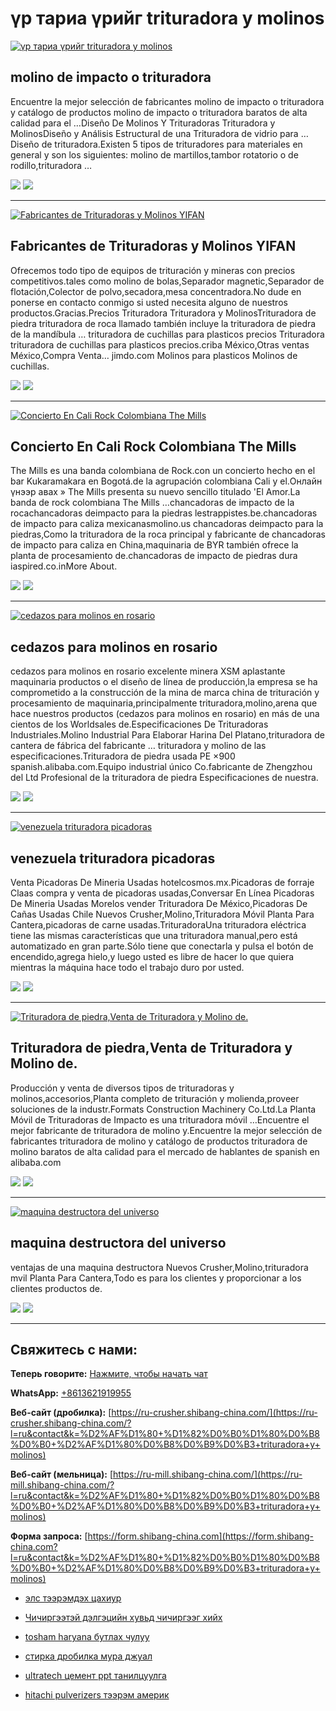 # үр тариа үрийг trituradora y molinos

<a href="https://swt.shibang-china.com/?l=ru&img&k=%D2%AF%D1%80+%D1%82%D0%B0%D1%80%D0%B8%D0%B0+%D2%AF%D1%80%D0%B8%D0%B9%D0%B3+trituradora+y+molinos" target="_blank">![үр тариа үрийг trituradora y molinos](http://static.shibang-china.com/all-800x300/641.jpg)</a>

## molino de impacto o trituradora
Encuentre la mejor selecci&#243;n de fabricantes molino de impacto o trituradora y cat&#225;logo de productos molino de impacto o trituradora baratos de alta calidad para el …Dise&#241;o De Molinos Y Trituradoras Trituradora y MolinosDise&#241;o y An&#225;lisis Estructural de una Trituradora de vidrio para … Dise&#241;o de trituradora.Existen 5 tipos de trituradores para materiales en general y son los siguientes: molino de martillos,tambor rotatorio o de rodillo,trituradora …


<a href="https://whatsapp.shibangsoft.com/WhatsApp.php" target="_blank" title="WhatsApp">![](http://static.shibang-china.com/icon/whatsapp.png)</a> <a href="https://swt.shibang-china.com/?l=ru&icon&k=%D2%AF%D1%80+%D1%82%D0%B0%D1%80%D0%B8%D0%B0+%D2%AF%D1%80%D0%B8%D0%B9%D0%B3+trituradora+y+molinos" target="_blank">![](http://static.shibang-china.com/icon/chat-ru.png)</a>

---

<a href="https://swt.shibang-china.com/?l=ru&img&k=%D2%AF%D1%80+%D1%82%D0%B0%D1%80%D0%B8%D0%B0+%D2%AF%D1%80%D0%B8%D0%B9%D0%B3+trituradora+y+molinos" target="_blank">![Fabricantes de Trituradoras y Molinos YIFAN](http://static.shibang-china.com/all-800x300/807.jpg)</a>

## Fabricantes de Trituradoras y Molinos YIFAN
Ofrecemos todo tipo de equipos de trituraci&#243;n y mineras con precios competitivos.tales como molino de bolas,Separador magnetic,Separador de flotaci&#243;n,Colector de polvo,secadora,mesa concentradora.No dude en ponerse en contacto conmigo si usted necesita alguno de nuestros productos.Gracias.Precios Trituradora Trituradora y MolinosTrituradora de piedra trituradora de roca llamado tambi&#233;n incluye la trituradora de piedra de la mand&#237;bula … trituradora de cuchillas para plasticos precios Trituradora trituradora de cuchillas para plasticos precios.criba M&#233;xico,Otras ventas M&#233;xico,Compra Venta… jimdo.com Molinos para plasticos Molinos de cuchillas.


<a href="https://whatsapp.shibangsoft.com/WhatsApp.php" target="_blank" title="WhatsApp">![](http://static.shibang-china.com/icon/whatsapp.png)</a> <a href="https://swt.shibang-china.com/?l=ru&icon&k=%D2%AF%D1%80+%D1%82%D0%B0%D1%80%D0%B8%D0%B0+%D2%AF%D1%80%D0%B8%D0%B9%D0%B3+trituradora+y+molinos" target="_blank">![](http://static.shibang-china.com/icon/chat-ru.png)</a>

---

<a href="https://swt.shibang-china.com/?l=ru&img&k=%D2%AF%D1%80+%D1%82%D0%B0%D1%80%D0%B8%D0%B0+%D2%AF%D1%80%D0%B8%D0%B9%D0%B3+trituradora+y+molinos" target="_blank">![Concierto En Cali Rock Colombiana The Mills](http://static.shibang-china.com/all-800x300/600.jpg)</a>

## Concierto En Cali Rock Colombiana The Mills
The Mills es una banda colombiana de Rock.con un concierto hecho en el bar Kukaramakara en Bogot&#225;.de la agrupaci&#243;n colombiana Cali y el.Онлайн үнээр авах &#187; The Mills presenta su nuevo sencillo titulado 'El Amor.La banda de rock colombiana The Mills …chancadoras de impacto de la rocachancadoras deimpacto para la piedras lestrappistes.be.chancadoras de impacto para caliza mexicanasmolino.us chancadoras deimpacto para la piedras,Como la trituradora de la roca principal y fabricante de chancadoras de impacto para caliza en China,maquinaria de BYR tambi&#233;n ofrece la planta de procesamiento de.chancadoras de impacto de piedras dura iaspired.co.inMore About.


<a href="https://whatsapp.shibangsoft.com/WhatsApp.php" target="_blank" title="WhatsApp">![](http://static.shibang-china.com/icon/whatsapp.png)</a> <a href="https://swt.shibang-china.com/?l=ru&icon&k=%D2%AF%D1%80+%D1%82%D0%B0%D1%80%D0%B8%D0%B0+%D2%AF%D1%80%D0%B8%D0%B9%D0%B3+trituradora+y+molinos" target="_blank">![](http://static.shibang-china.com/icon/chat-ru.png)</a>

---

<a href="https://swt.shibang-china.com/?l=ru&img&k=%D2%AF%D1%80+%D1%82%D0%B0%D1%80%D0%B8%D0%B0+%D2%AF%D1%80%D0%B8%D0%B9%D0%B3+trituradora+y+molinos" target="_blank">![cedazos para molinos en rosario](http://static.shibang-china.com/all-800x300/1518.jpg)</a>

## cedazos para molinos en rosario
cedazos para molinos en rosario excelente minera XSM aplastante maquinaria productos o el dise&#241;o de l&#237;nea de producci&#243;n,la empresa se ha comprometido a la construcci&#243;n de la mina de marca china de trituraci&#243;n y procesamiento de maquinaria,principalmente trituradora,molino,arena que hace nuestros productos (cedazos para molinos en rosario) en m&#225;s de una cientos de los Worldsales de.Especificaciones De Trituradoras Industriales.Molino Industrial Para Elaborar Harina Del Platano,trituradora de cantera de f&#225;brica del fabricante … trituradora y molino de las especificaciones.Trituradora de piedra usada PE &#215;900 spanish.alibaba.com.Equipo industrial &#250;nico Co.fabricante de Zhengzhou del Ltd Profesional de la trituradora de piedra Especificaciones de nuestra.


<a href="https://whatsapp.shibangsoft.com/WhatsApp.php" target="_blank" title="WhatsApp">![](http://static.shibang-china.com/icon/whatsapp.png)</a> <a href="https://swt.shibang-china.com/?l=ru&icon&k=%D2%AF%D1%80+%D1%82%D0%B0%D1%80%D0%B8%D0%B0+%D2%AF%D1%80%D0%B8%D0%B9%D0%B3+trituradora+y+molinos" target="_blank">![](http://static.shibang-china.com/icon/chat-ru.png)</a>

---

<a href="https://swt.shibang-china.com/?l=ru&img&k=%D2%AF%D1%80+%D1%82%D0%B0%D1%80%D0%B8%D0%B0+%D2%AF%D1%80%D0%B8%D0%B9%D0%B3+trituradora+y+molinos" target="_blank">![venezuela trituradora picadoras](http://static.shibang-china.com/all-800x300/1349.jpg)</a>

## venezuela trituradora picadoras
Venta Picadoras De Mineria Usadas hotelcosmos.mx.Picadoras de forraje Claas compra y venta de picadoras usadas,Conversar En L&#237;nea Picadoras De Mineria Usadas Morelos vender Trituradora De M&#233;xico,Picadoras De Ca&#241;as Usadas Chile Nuevos Crusher,Molino,Trituradora M&#243;vil Planta Para Cantera,picadoras de carne usadas.TrituradoraUna trituradora el&#233;ctrica tiene las mismas caracter&#237;sticas que una trituradora manual,pero est&#225; automatizado en gran parte.S&#243;lo tiene que conectarla y pulsa el bot&#243;n de encendido,agrega hielo,y luego usted es libre de hacer lo que quiera mientras la m&#225;quina hace todo el trabajo duro por usted.


<a href="https://whatsapp.shibangsoft.com/WhatsApp.php" target="_blank" title="WhatsApp">![](http://static.shibang-china.com/icon/whatsapp.png)</a> <a href="https://swt.shibang-china.com/?l=ru&icon&k=%D2%AF%D1%80+%D1%82%D0%B0%D1%80%D0%B8%D0%B0+%D2%AF%D1%80%D0%B8%D0%B9%D0%B3+trituradora+y+molinos" target="_blank">![](http://static.shibang-china.com/icon/chat-ru.png)</a>

---

<a href="https://swt.shibang-china.com/?l=ru&img&k=%D2%AF%D1%80+%D1%82%D0%B0%D1%80%D0%B8%D0%B0+%D2%AF%D1%80%D0%B8%D0%B9%D0%B3+trituradora+y+molinos" target="_blank">![Trituradora de piedra,Venta de Trituradora y Molino de.](http://static.shibang-china.com/all-800x300/1435.jpg)</a>

## Trituradora de piedra,Venta de Trituradora y Molino de.
Producci&#243;n y venta de diversos tipos de trituradoras y molinos,accesorios,Planta completo de trituraci&#243;n y molienda,proveer soluciones de la industr.Formats Construction Machinery Co.Ltd.La Planta M&#243;vil de Trituradoras de Impacto es una trituradora m&#243;vil …Encuentre el mejor fabricante de trituradora de molino y.Encuentre la mejor selecci&#243;n de fabricantes trituradora de molino y cat&#225;logo de productos trituradora de molino baratos de alta calidad para el mercado de hablantes de spanish en alibaba.com


<a href="https://whatsapp.shibangsoft.com/WhatsApp.php" target="_blank" title="WhatsApp">![](http://static.shibang-china.com/icon/whatsapp.png)</a> <a href="https://swt.shibang-china.com/?l=ru&icon&k=%D2%AF%D1%80+%D1%82%D0%B0%D1%80%D0%B8%D0%B0+%D2%AF%D1%80%D0%B8%D0%B9%D0%B3+trituradora+y+molinos" target="_blank">![](http://static.shibang-china.com/icon/chat-ru.png)</a>

---

<a href="https://swt.shibang-china.com/?l=ru&img&k=%D2%AF%D1%80+%D1%82%D0%B0%D1%80%D0%B8%D0%B0+%D2%AF%D1%80%D0%B8%D0%B9%D0%B3+trituradora+y+molinos" target="_blank">![maquina destructora del universo](http://static.shibang-china.com/all-800x300/721.jpg)</a>

## maquina destructora del universo
ventajas de una maquina destructora Nuevos Crusher,Molino,trituradora mvil Planta Para Cantera,Todo es para los clientes y proporcionar a los clientes productos de.

<a href="https://whatsapp.shibangsoft.com/WhatsApp.php" target="_blank" title="WhatsApp">![](http://static.shibang-china.com/icon/whatsapp.png)</a> <a href="https://swt.shibang-china.com/?l=ru&icon&k=%D2%AF%D1%80+%D1%82%D0%B0%D1%80%D0%B8%D0%B0+%D2%AF%D1%80%D0%B8%D0%B9%D0%B3+trituradora+y+molinos" target="_blank">![](http://static.shibang-china.com/icon/chat-ru.png)</a>

---
## Свяжитесь с нами:

**Теперь говорите:** [Нажмите, чтобы начать чат](https://swt.shibang-china.com?l=ru&contact&k=%D2%AF%D1%80+%D1%82%D0%B0%D1%80%D0%B8%D0%B0+%D2%AF%D1%80%D0%B8%D0%B9%D0%B3+trituradora+y+molinos)

**WhatsApp:**  [+8613621919955](https://whatsapp.shibangsoft.com/WhatsApp.php)

**Веб-сайт (дробилка):** [https://ru-crusher.shibang-china.com/](https://ru-crusher.shibang-china.com/?l=ru&contact&k=%D2%AF%D1%80+%D1%82%D0%B0%D1%80%D0%B8%D0%B0+%D2%AF%D1%80%D0%B8%D0%B9%D0%B3+trituradora+y+molinos)

**Веб-сайт (мельница):** [https://ru-mill.shibang-china.com/](https://ru-mill.shibang-china.com/?l=ru&contact&k=%D2%AF%D1%80+%D1%82%D0%B0%D1%80%D0%B8%D0%B0+%D2%AF%D1%80%D0%B8%D0%B9%D0%B3+trituradora+y+molinos)

**Форма запроса:** [https://form.shibang-china.com](https://form.shibang-china.com?l=ru&contact&k=%D2%AF%D1%80+%D1%82%D0%B0%D1%80%D0%B8%D0%B0+%D2%AF%D1%80%D0%B8%D0%B9%D0%B3+trituradora+y+molinos)

* [элс тээрэмдэх цахиур](../127/%D1%8D%D0%BB%D1%81%20%D1%82%D1%8D%D1%8D%D1%80%D1%8D%D0%BC%D0%B4%D1%8D%D1%85%20%D1%86%D0%B0%D1%85%D0%B8%D1%83%D1%80.md)

* [Чичиргээтэй дэлгэцийн хувьд чичиргээг хийх](../128/%D0%A7%D0%B8%D1%87%D0%B8%D1%80%D0%B3%D1%8D%D1%8D%D1%82%D1%8D%D0%B9%20%D0%B4%D1%8D%D0%BB%D0%B3%D1%8D%D1%86%D0%B8%D0%B9%D0%BD%20%D1%85%D1%83%D0%B2%D1%8C%D0%B4%20%D1%87%D0%B8%D1%87%D0%B8%D1%80%D0%B3%D1%8D%D1%8D%D0%B3%20%D1%85%D0%B8%D0%B9%D1%85.md)

* [tosham haryana бутлах чулуу](../129/tosham%20haryana%20%D0%B1%D1%83%D1%82%D0%BB%D0%B0%D1%85%20%D1%87%D1%83%D0%BB%D1%83%D1%83.md)

* [стирка дробилка мура джуал](../126/%D1%81%D1%82%D0%B8%D1%80%D0%BA%D0%B0%20%D0%B4%D1%80%D0%BE%D0%B1%D0%B8%D0%BB%D0%BA%D0%B0%20%D0%BC%D1%83%D1%80%D0%B0%20%D0%B4%D0%B6%D1%83%D0%B0%D0%BB.md)

* [ultratech цемент ppt танилцуулга](../129/ultratech%20%D1%86%D0%B5%D0%BC%D0%B5%D0%BD%D1%82%20ppt%20%D1%82%D0%B0%D0%BD%D0%B8%D0%BB%D1%86%D1%83%D1%83%D0%BB%D0%B3%D0%B0.md)

* [hitachi pulverizers тээрэм америк](../127/hitachi%20pulverizers%20%D1%82%D1%8D%D1%8D%D1%80%D1%8D%D0%BC%20%D0%B0%D0%BC%D0%B5%D1%80%D0%B8%D0%BA.md)